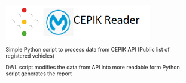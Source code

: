 ![alt text](logo.png)

Simple Python script to process data from CEPIK API (Public list of registered vehicles)

DWL script modifies the data from API into more readable form
Python script generates the report